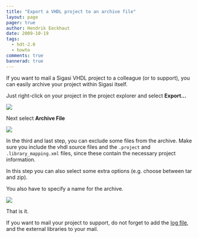 ```yaml
---
title: "Export a VHDL project to an archive file"
layout: page
pager: true
author: Hendrik Eeckhaut
date: 2009-10-19
tags:
  - hdt-2.0
  - howto
comments: true
bannerad: true
---
```



If you want to mail a Sigasi VHDL project to a colleague (or to support), you can easily archive your project within Sigasi  itself.

Just right-click on your project in the project explorer and select <strong>Export...</strong>

![](/img/tech/export_1.png)

Next select <strong>Archive File</strong>

![](/img/tech/export_2.png)

In the third and last step, you can exclude some files from the archive. Make sure you include the vhdl source files and the <code>.project</code> and <code>.library_mapping.xml</code> files, since these contain the necessary project information.

In this step you can also select some extra options (e.g. choose between tar and zip).

You also have to specify a name for the archive.

![](/img/tech/export_3.png)

That is it.

If you want to mail your project to support, do not forget to add the [log file](/faq#where-can-i-find-the-log-file), and the external libraries to your mail.
